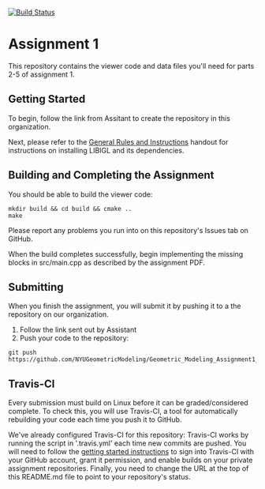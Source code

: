 [![Build Status](https://travis-ci.org/NYUGP17/Assignment_1.svg?branch=master)](https://travis-ci.org/NYUGP17/Assignment_1)
# Assignment 1

This repository contains the viewer code and data files you'll need for parts
2-5 of assignment 1.

## Getting Started
To begin, follow the link from Assitant to create the repository in this organization.

Next, please refer to the [General Rules and Instructions](https://github.com/danielepanozzo/gp/raw/master/guidelines.pdf)
handout for instructions on installing LIBIGL and its dependencies.

## Building and Completing the Assignment
You
should be able to build the viewer code:
```
mkdir build && cd build && cmake ..
make
```
Please report any problems you run into on this repository's Issues tab on
GitHub.

When the build completes successfully, begin implementing the missing blocks in
src/main.cpp as described by the assignment PDF.

## Submitting
When you finish the assignment, you will submit it by pushing it to a the
repository on our organization.

1. Follow the link sent out by Assistant
2. Push your code to the repository:
```
git push https://github.com/NYUGeometricModeling/Geometric_Modeling_Assignment1_USER
```

## Travis-CI
Every submission must build on Linux before it can be graded/considered
complete. To check this, you will use Travis-CI, a tool for automatically
rebuilding your code each time you push it to GitHub.

We've already configured Travis-CI for this repository: Travis-CI works by
running the script in '.travis.yml' each time new commits are pushed. You will
need to follow the [getting started
instructions](https://travis-ci.com/getting_started) to sign into Travis-CI with
your GitHub account, grant it permission, and enable builds on your private
assignment repositories. Finally, you need to change the URL at the top of
this README.md file to point to your repository's status.
